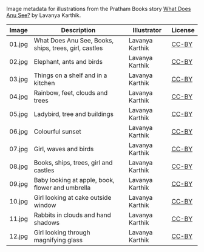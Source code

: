 Image metadata for illustrations from the Pratham Books story [What Does Anu See?](https://storyweaver.org.in/stories/169-what-does-anu-see) by Lavanya Karthik.

Image | Description | Illustrator | License
----- | ----------- | ----------- | -------
01.jpg | What Does Anu See, Books, ships, trees, girl, castles | Lavanya Karthik | [CC-BY](https://creativecommons.org/licenses/by/4.0/)
02.jpg | Elephant, ants and birds | Lavanya Karthik | [CC-BY](https://creativecommons.org/licenses/by/4.0/)
03.jpg | Things on a shelf and in a kitchen | Lavanya Karthik | [CC-BY](https://creativecommons.org/licenses/by/4.0/)
04.jpg | Rainbow, feet, clouds and trees | Lavanya Karthik | [CC-BY](https://creativecommons.org/licenses/by/4.0/)
05.jpg | Ladybird, tree and buildings | Lavanya Karthik | [CC-BY](https://creativecommons.org/licenses/by/4.0/)
06.jpg | Colourful sunset | Lavanya Karthik | [CC-BY](https://creativecommons.org/licenses/by/4.0/)
07.jpg | Girl, waves and birds | Lavanya Karthik | [CC-BY](https://creativecommons.org/licenses/by/4.0/)
08.jpg | Books, ships, trees, girl and castles |  Lavanya Karthik | [CC-BY](https://creativecommons.org/licenses/by/4.0/)
09.jpg | Baby looking at apple, book, flower and umbrella | Lavanya Karthik | [CC-BY](https://creativecommons.org/licenses/by/4.0/)
10.jpg | Girl looking at cake outside window | Lavanya Karthik | [CC-BY](https://creativecommons.org/licenses/by/4.0/)
11.jpg | Rabbits in clouds and hand shadows | Lavanya Karthik | [CC-BY](https://creativecommons.org/licenses/by/4.0/)
12.jpg | Girl looking through magnifying glass | Lavanya Karthik | [CC-BY](https://creativecommons.org/licenses/by/4.0/)